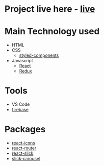 # Project live here - [live](https://disney-clone754.netlify.app/)
# Main Technology used 
  * HTML
  * CSS
    * [styled-components](https://styled-components.com/)
  * Javascript
    * [React](https://reactjs.org/)
    * [Redux](https://redux.js.org/)
    
# Tools
  * VS Code
  * [firebase](https://firebase.google.com/)
  
# Packages
  * [react-icons](https://react-icons.github.io/react-icons/)
  * [react-router](https://reactrouter.com/)
  * [react-slick](https://react-slick.neostack.com/)
  * [slick-carousel](https://kenwheeler.github.io/slick/)
